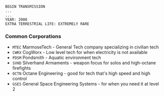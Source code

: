 ```
BEGIN TRANSMISSION
...
...
YEAR: 2006
EXTRA TERRESTRIAL LIFE: EXTREMELY RARE
```

### Common Corporations
- `MTEC` MarmoseTech - General Tech company specializing in civilian tech
- `CWRX` CogWorx - Low level tech for when electricity is not available
- `PDSM` Pondsmith - Aquatic environment tech
- `SVHD` Silverhand Armaments - weapon focus for solos and high-octane firefights
- `OCTN` Octane Engineering - good for tech that's high speed and high control
- `GSES` General Space Engineering Systems - for when you need it at level 2
